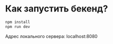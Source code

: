 # Как запустить бекенд?

```bash
npm install
npm run dev
```

Адрес локального сервера: localhost:8080

